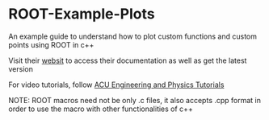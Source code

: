 # ROOT-Example-Plots

An example guide to understand how to plot custom functions and custom points using ROOT in c++

Visit their [websit](https://root.cern/) to access their documentation as well as get the latest version

For video tutorials, follow [ACU Engineering and Physics Tutorials](https://www.youtube.com/watch?v=s9PTrWOnDy8)

NOTE: ROOT macros need not be only .c files, it also accepts .cpp format in order to use the macro with other functionalities of c++
